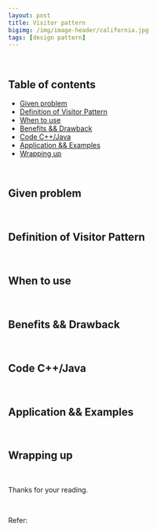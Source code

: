 ```yaml
---
layout: post
title: Visitor pattern
bigimg: /img/image-header/california.jpg
tags: [design pattern]
---
```





<br>

## Table of contents
- [Given problem](#given-problem)
- [Definition of Visitor Pattern](#definition-of-visitor-pattern)
- [When to use](#when-to-use)
- [Benefits && Drawback](#benefits-&&-drawbacks)
- [Code C++/Java](#code-c++/java)
- [Application && Examples](#application-&&-examples)
- [Wrapping up](#wrapping-up)



<br>

## Given problem





<br>

## Definition of Visitor Pattern





<br>

## When to use




<br>

## Benefits && Drawback




<br>

## Code C++/Java




<br>

## Application && Examples





<br>

## Wrapping up




<br>

Thanks for your reading.

<br>

Refer:

